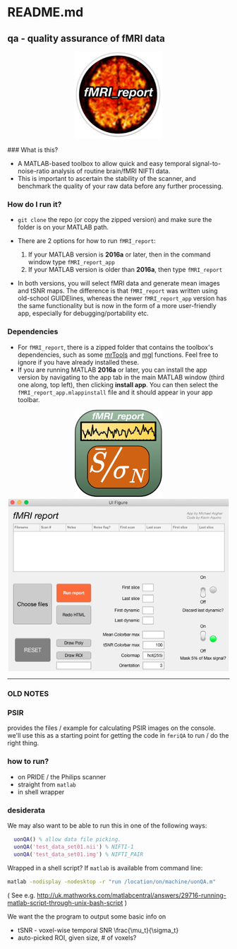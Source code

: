 # README.md
## qa - quality assurance of fMRI data  

<center>
<img src="fMRI_report_app/aesthetics/logo.png" alt="fMRI_report_app logo" width="200"/>
</center>

### What is this?  
* A MATLAB-based toolbox to allow quick and easy temporal signal-to-noise-ratio analysis of routine brain/fMRI NIFTI data.
* This is important to ascertain the stability of the scanner, and benchmark the quality of your raw data before any further processing.

### How do I run it?
* `git clone` the repo (or copy the zipped version) and make sure the folder is on your MATLAB path.
* There are 2 options for how to run `fMRI_report`:
	1. If your MATLAB version is **2016a** or later, then in the command window type `fMRI_report_app`
	2. If your MATLAB version is older than **2016a**, then type `fMRI_report`

* In both versions, you will select fMRI data and generate mean images and tSNR maps. The difference is that `fMRI_report` was written using old-school GUIDElines, whereas the newer `fMRI_report_app` version has the same functionality but is now in the form of a more user-friendly app, especially for debugging/portability etc.

### Dependencies  
* For `fMRI_report`, there is a zipped folder that contains the toolbox's dependencies, such as some [mrTools][] and [mgl][] functions. Feel free to ignore if you have already installed these.
* If you are running MATLAB **2016a** or later, you can install the app version by navigating to the app tab in the main MATLAB window (third one along, top left), then clicking **install app**. You can then select the `fMRI_report_app.mlappinstall` file and it should appear in your app toolbar.

<center>
<img src="fMRI_report_app/aesthetics/biglogo.png" alt="fMRI_report_app logo" width="200"/>
</center>

<center>
<img src="fMRI_report_app/aesthetics/fMRI_report_image.png" alt="fMRI_report_app screenshot" width="500"/>
</center>

[mrTools]: https://github.com/julienbesle/mrTools
[mgl]: https://github.com/justingardner/mgl
[comment]: # (fMRI_report_app/fMRI_report_image.png)

--------------------

### OLD NOTES

### PSIR

provides the files / example for calculating PSIR images on the console. we'll use this as a starting point for getting the code in ``fmriQA`` to run / do the right thing.

### how to run?

- on PRIDE / the Philips scanner
- straight from ``matlab``
- in shell wrapper


### desiderata

We may also want to be able to run this in one of the following ways:

```matlab
  uonQA() % allow data file picking.
  uonQA('test_data_set01.nii') % NIFTI-1
  uonQA('test_data_set01.img') % NIFTI_PAIR
```

Wrapped in a shell script? If ``matlab`` is available from command line:

```bash
matlab -nodisplay -nodesktop -r "run /location/on/machine/uonQA.m"
```
( See e.g. http://uk.mathworks.com/matlabcentral/answers/29716-running-matlab-script-through-unix-bash-script )

We want the the program to output some basic info on
  - tSNR - voxel-wise temporal SNR \frac{\mu_t}{\sigma_t}
  - auto-picked ROI, given size, # of voxels?